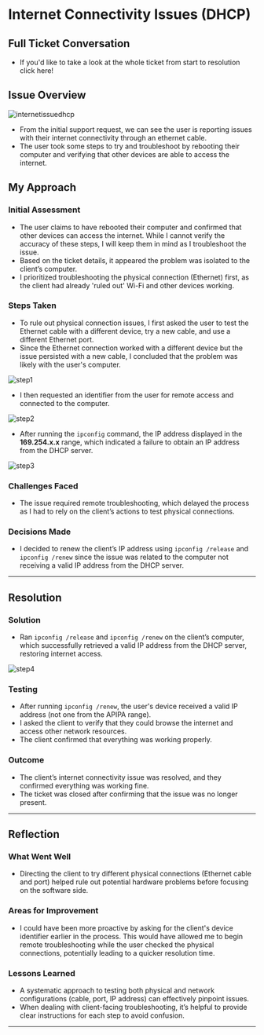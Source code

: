 # Internet Connectivity Issues (DHCP)

## Full Ticket Conversation
- If you'd like to take a look at the whole ticket from start to resolution click here!
  
## Issue Overview
![internetissuedhcp](https://github.com/user-attachments/assets/94a89f00-3794-4e82-9f0f-65549c2096b2)
- From the initial support request, we can see the user is reporting issues with their internet connectivity through an ethernet cable.
- The user took some steps to try and troubleshoot by rebooting their computer and verifying that other devices are able to access the internet.


## My Approach
### Initial Assessment
- The user claims to have rebooted their computer and confirmed that other devices can access the internet. While I cannot verify the accuracy of these steps, I will keep them in mind as I troubleshoot the issue.
- Based on the ticket details, it appeared the problem was isolated to the client’s computer.
- I prioritized troubleshooting the physical connection (Ethernet) first, as the client had already 'ruled out' Wi-Fi and other devices working.

### Steps Taken
- To rule out physical connection issues, I first asked the user to test the Ethernet cable with a different device, try a new cable, and use a different Ethernet port.
- Since the Ethernet connection worked with a different device but the issue persisted with a new cable, I concluded that the problem was likely with the user's computer.
  
![step1](https://github.com/user-attachments/assets/861bf877-0cbd-4c71-8087-9e6f4d43ee58)
- I then requested an identifier from the user for remote access and connected to the computer.

![step2](https://github.com/user-attachments/assets/ca01a8b0-50c4-489a-b237-5455828b432a)
- After running the `ipconfig` command, the IP address displayed in the **169.254.x.x** range, which indicated a failure to obtain an IP address from the DHCP server.

![step3](https://github.com/user-attachments/assets/785a387f-6d31-4b8d-93a4-b82323237045)


### Challenges Faced
- The issue required remote troubleshooting, which delayed the process as I had to rely on the client’s actions to test physical connections.

### Decisions Made
- I decided to renew the client’s IP address using `ipconfig /release` and `ipconfig /renew` since the issue was related to the computer not receiving a valid IP address from the DHCP server.

---

## Resolution
### Solution
- Ran `ipconfig /release` and `ipconfig /renew` on the client’s computer, which successfully retrieved a valid IP address from the DHCP server, restoring internet access.
  
![step4](https://github.com/user-attachments/assets/21ea01b8-68f7-4eb0-85cb-99d86fd2762f)

### Testing
- After running `ipconfig /renew`, the user's device received a valid IP address (not one from the APIPA range).
- I asked the client to verify that they could browse the internet and access other network resources.
- The client confirmed that everything was working properly.

### Outcome
- The client’s internet connectivity issue was resolved, and they confirmed everything was working fine.
- The ticket was closed after confirming that the issue was no longer present.
---

## Reflection
### What Went Well
- Directing the client to try different physical connections (Ethernet cable and port) helped rule out potential hardware problems before focusing on the software side.

### Areas for Improvement
- I could have been more proactive by asking for the client's device identifier earlier in the process. This would have allowed me to begin remote troubleshooting while the user checked the physical connections, potentially leading to a quicker resolution time.

### Lessons Learned
- A systematic approach to testing both physical and network configurations (cable, port, IP address) can effectively pinpoint issues.
- When dealing with client-facing troubleshooting, it’s helpful to provide clear instructions for each step to avoid confusion.

---


